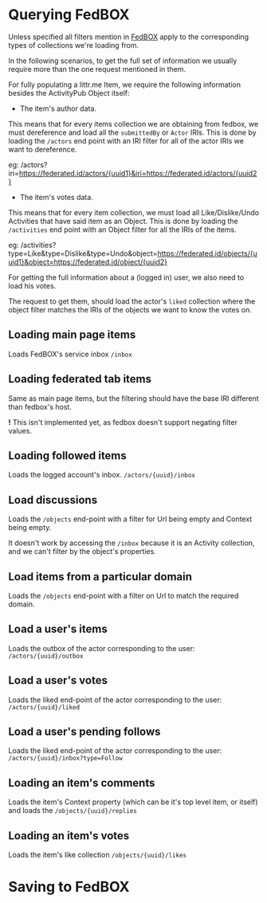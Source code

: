 # Querying FedBOX

Unless specified all filters mention in [FedBOX](https://github.com/go-ap/fedbox/tree/master/doc/c2s.md) apply to the 
corresponding types of collections we're loading from.

In the following scenarios, to get the full set of information we usually require more than the one request mentioned in them.

For fully populating a littr.me Item, we require the following information besides the ActivityPub Object itself:

* The item's author data.

This means that for every items collection we are obtaining from fedbox, we must dereference and load all the `submittedBy` or `Actor` IRIs.
This is done by loading the `/actors` end point with an IRI filter for all of the actor IRIs we want to dereference.

eg: /actors?iri=https://federated.id/actors/{uuid1}&iri=https://federated.id/actors/{uuid2}

* The item's votes data.

This means that for every item collection, we must load all Like/Dislike/Undo Activities that have said item as an Object.
This is done by loading the `/activities` end point with an Object filter for all the IRIs of the items.

eg: /activities?type=Like&type=Dislike&type=Undo&object=https://federated.id/objects/{uuid1}&object=https://federated.id/object/{uuid2}

For getting the full information about a (logged in) user, we also need to load his votes. 

The request to get them, should load the actor's `liked` collection where the object filter matches the IRIs of the objects we want to know the votes on.

## Loading main page items

Loads FedBOX's service inbox `/inbox`

## Loading federated tab items

Same as main page items, but the filtering should have the base IRI different than fedbox's host.

**!** This isn't implemented yet, as fedbox doesn't support negating filter values.

## Loading followed items

Loads the logged account's inbox. `/actors/{uuid}/inbox`

## Load discussions

Loads the `/objects` end-point with a filter for Url being empty and Context being empty.

It doesn't work by accessing the `/inbox` because it is an Activity collection, and we can't filter by the object's properties.

## Load items from a particular domain

Loads the `/objects` end-point with a filter on Url to match the required domain.

## Load a user's items

Loads the outbox of the actor corresponding to the user: `/actors/{uuid}/outbox`

## Load a user's votes

Loads the liked end-point of the actor corresponding to the user: `/actors/{uuid}/liked`

## Load a user's pending follows

Loads the liked end-point of the actor corresponding to the user: `/actors/{uuid}/inbox?type=Follow`

## Loading an item's comments

Loads the item's Context property (which can be it's top level item, or itself) and loads the `/objects/{uuid}/replies`

## Loading an item's votes

Loads the item's like collection `/objects/{uuid}/likes`

# Saving to FedBOX


